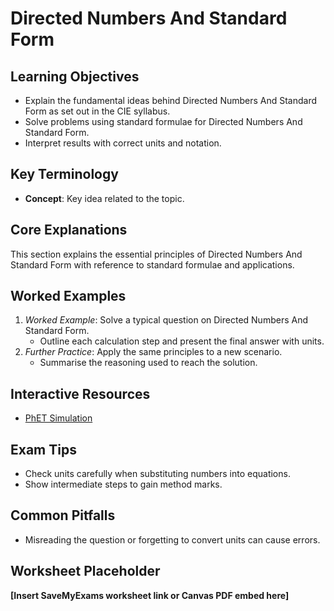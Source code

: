 # Directed Numbers And Standard Form

## Learning Objectives
- Explain the fundamental ideas behind Directed Numbers And Standard Form as set out in the CIE syllabus.
- Solve problems using standard formulae for Directed Numbers And Standard Form.
- Interpret results with correct units and notation.

## Key Terminology
- **Concept**: Key idea related to the topic.

## Core Explanations
This section explains the essential principles of Directed Numbers And Standard Form with reference to standard formulae and applications.

## Worked Examples
1. *Worked Example*: Solve a typical question on Directed Numbers And Standard Form.
   - Outline each calculation step and present the final answer with units.
2. *Further Practice*: Apply the same principles to a new scenario.
   - Summarise the reasoning used to reach the solution.

## Interactive Resources
- [PhET Simulation](https://phet.colorado.edu/)

## Exam Tips
- Check units carefully when substituting numbers into equations.
- Show intermediate steps to gain method marks.

## Common Pitfalls
- Misreading the question or forgetting to convert units can cause errors.

## Worksheet Placeholder
**[Insert SaveMyExams worksheet link or Canvas PDF embed here]**
